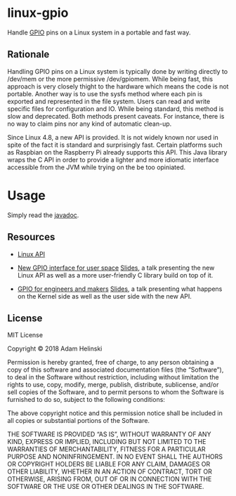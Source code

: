 # linux-gpio

Handle [GPIO](https://en.wikipedia.org/wiki/General-purpose_input/output) pins
on a Linux system in a portable and fast way.

## Rationale

Handling GPIO pins on a Linux system is typically done by writing directly to
/dev/mem or the more permissive /dev/gpiomem. While being fast, this approach is
very closely thight to the hardware which means the code is not portable.
Another way is to use the sysfs method where each pin is exported and
represented in the file system.  Users can read and write specific files for
configuration and IO. While being standard, this method is slow and deprecated.
Both methods present caveats. For instance, there is no way to claim pins nor
any kind of automatic clean-up.

Since Linux 4.8, a new API is provided. It is not widely known nor used in spite
of the fact it is standard and surprisingly fast. Certain platforms such as
Raspbian on the Raspberry Pi already supports this API. This Java library wraps
the C API in order to provide a lighter and more idiomatic interface accessible
from the JVM while trying on the be too opiniated.

# Usage

Simply read the
[javadoc](https://dvlopt.github.io/doc/java/linux-gpio/index.html).

## Resources

- [Linux
API](https://github.com/torvalds/linux/blob/master/include/uapi/linux/gpio.h)

- [New GPIO interface for user
space](https://www.youtube.com/watch?v=cdTLewJCL1Y&t=2s)
[Slides](https://www.elinux.org/images/7/74/Elce2017_new_GPIO_interface.pdf), a
talk presenting the new Linux API as well as a more user-friendly C library
build on top of it.

- [GPIO for engineers and makers](https://www.youtube.com/watch?v=lQRCDl0tFiQ)
[Slides](https://elinux.org/images/9/9b/GPIO_for_Engineers_and_Makers.pdf), a
talk presenting what happens on the Kernel side as well as the user side with
the new API.

## License

MIT License

Copyright © 2018 Adam Helinski

Permission is hereby granted, free of charge, to any person obtaining a copy of
this software and associated documentation files (the “Software”), to deal in
the Software without restriction, including without limitation the rights to
use, copy, modify, merge, publish, distribute, sublicense, and/or sell copies of
the Software, and to permit persons to whom the Software is furnished to do so,
subject to the following conditions:

The above copyright notice and this permission notice shall be included in all
copies or substantial portions of the Software.

THE SOFTWARE IS PROVIDED “AS IS”, WITHOUT WARRANTY OF ANY KIND, EXPRESS OR
IMPLIED, INCLUDING BUT NOT LIMITED TO THE WARRANTIES OF MERCHANTABILITY, FITNESS
FOR A PARTICULAR PURPOSE AND NONINFRINGEMENT. IN NO EVENT SHALL THE AUTHORS OR
COPYRIGHT HOLDERS BE LIABLE FOR ANY CLAIM, DAMAGES OR OTHER LIABILITY, WHETHER
IN AN ACTION OF CONTRACT, TORT OR OTHERWISE, ARISING FROM, OUT OF OR IN
CONNECTION WITH THE SOFTWARE OR THE USE OR OTHER DEALINGS IN THE SOFTWARE.
